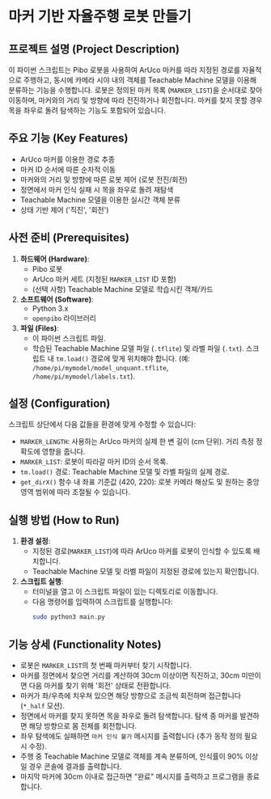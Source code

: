 # 마커 기반 자율주행 로봇 만들기

## 프로젝트 설명 (Project Description)

이 파이썬 스크립트는 Pibo 로봇을 사용하여 ArUco 마커를 따라 지정된 경로를 자율적으로 주행하고, 동시에 카메라 시야 내의 객체를 Teachable Machine 모델을 이용해 분류하는 기능을 수행합니다. 로봇은 정의된 마커 목록 (`MARKER_LIST`)을 순서대로 찾아 이동하며, 마커와의 거리 및 방향에 따라 전진하거나 회전합니다. 마커를 찾지 못할 경우 목을 좌우로 돌려 탐색하는 기능도 포함되어 있습니다.

## 주요 기능 (Key Features)

* ArUco 마커를 이용한 경로 추종
* 마커 ID 순서에 따른 순차적 이동
* 마커와의 거리 및 방향에 따른 로봇 제어 (로봇 전진/회전)
* 정면에서 마커 인식 실패 시 목을 좌우로 돌려 재탐색
* Teachable Machine 모델을 이용한 실시간 객체 분류
* 상태 기반 제어 ('직진', '회전')

## 사전 준비 (Prerequisites)

1.  **하드웨어 (Hardware)**:
    * Pibo 로봇
    * ArUco 마커 세트 (지정된 `MARKER_LIST` ID 포함)
    * (선택 사항) Teachable Machine 모델로 학습시킨 객체/카드
2.  **소프트웨어 (Software)**:
    * Python 3.x
    * `openpibo` 라이브러리
3.  **파일 (Files)**:
    * 이 파이썬 스크립트 파일.
    * 학습된 Teachable Machine 모델 파일 (`.tflite`) 및 라벨 파일 (`.txt`). 스크립트 내 `tm.load()` 경로에 맞게 위치해야 합니다. (예: `/home/pi/mymodel/model_unquant.tflite`, `/home/pi/mymodel/labels.txt`).

## 설정 (Configuration)

스크립트 상단에서 다음 값들을 환경에 맞게 수정할 수 있습니다:

* `MARKER_LENGTH`: 사용하는 ArUco 마커의 실제 한 변 길이 (cm 단위). 거리 측정 정확도에 영향을 줍니다.
* `MARKER_LIST`: 로봇이 따라갈 마커 ID의 순서 목록.
* `tm.load()` 경로: Teachable Machine 모델 및 라벨 파일의 실제 경로.
* `get_dirX()` 함수 내 좌표 기준값 (420, 220): 로봇 카메라 해상도 및 원하는 중앙 영역 범위에 따라 조절될 수 있습니다.
## 실행 방법 (How to Run)

1.  **환경 설정**:
    * 지정된 경로(`MARKER_LIST`)에 따라 ArUco 마커를 로봇이 인식할 수 있도록 배치합니다.
    * Teachable Machine 모델 및 라벨 파일이 지정된 경로에 있는지 확인합니다.
2.  **스크립트 실행**:
    * 터미널을 열고 이 스크립트 파일이 있는 디렉토리로 이동합니다.
    * 다음 명령어를 입력하여 스크립트를 실행합니다:
        ```bash
        sudo python3 main.py
        ```

## 기능 상세 (Functionality Notes)

* 로봇은 `MARKER_LIST`의 첫 번째 마커부터 찾기 시작합니다.
* 마커를 정면에서 찾으면 거리를 계산하여 30cm 이상이면 직진하고, 30cm 미만이면 다음 마커를 찾기 위해 '회전' 상태로 전환합니다.
* 마커가 좌/우측에 치우쳐 있으면 해당 방향으로 조금씩 회전하며 접근합니다 (`*_half` 모션).
* 정면에서 마커를 찾지 못하면 목을 좌우로 돌려 탐색합니다. 탐색 중 마커를 발견하면 해당 방향으로 몸 전체를 회전합니다.
* 좌우 탐색에도 실패하면 `마커 인식 불가` 메시지를 출력합니다 (추가 동작 정의 필요 시 수정).
* 주행 중 Teachable Machine 모델로 객체를 계속 분류하며, 인식률이 90% 이상일 경우 콘솔에 결과를 출력합니다.
* 마지막 마커에 30cm 이내로 접근하면 "완료" 메시지를 출력하고 프로그램을 종료합니다.
